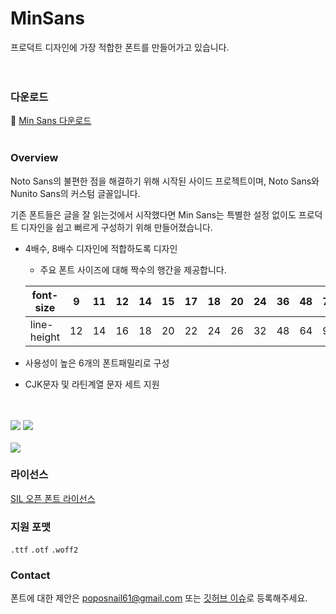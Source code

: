 # MinSans

프로덕트 디자인에 가장 적합한 폰트를 만들어가고 있습니다.<br><br><br>

### 다운로드


🔗 [Min Sans 다운로드](https://github.com/poposnail61/MinSans/releases/download/v1.0/MinSans-v1.0.zip)
<br><br>

### Overview


Noto Sans의 불편한 점을 해결하기 위해 시작된 사이드 프로젝트이며, Noto Sans와 Nunito Sans의 커스텀 글꼴입니다.

기존 폰트들은 글을 잘 읽는것에서 시작했다면 Min Sans는 특별한 설정 없이도 프로덕트 디자인을 쉽고 뻐르게 구성하기 위해 만들어졌습니다.

- 4배수, 8배수 디자인에 적합하도록 디자인
    - 주요 폰트 사이즈에 대해 짝수의 행간을 제공합니다.
    
    | font-size | 9 | 11 | 12 | 14 | 15 | 17 | 18 | 20 | 24 | 36 | 48 | 72 | 96 |
    | --- | --- | --- | --- | --- | --- | --- | --- | --- | --- | --- | --- | --- | --- |
    | line-height | 12 | 14 | 16 | 18 | 20 | 22 | 24 | 26 | 32 | 48 | 64 | 96 | 128 |
- 사용성이 높은 6개의 폰트패밀리로 구성
- CJK문자 및 라틴계열 문자 세트 지원
<br><br><br>


<img src="https://jinseong-kim.notion.site/image/https%3A%2F%2Fs3-us-west-2.amazonaws.com%2Fsecure.notion-static.com%2F4b6c8d5c-02d1-4068-b423-ed44a1b4ae92%2FFrame_1.jpg?table=block&id=bbe8ee56-feac-4d62-b829-877869f49b0a&spaceId=2cea1c53-c530-4c16-8278-e864a969bea2&width=2000&userId=&cache=v2">
<img src="https://jinseong-kim.notion.site/image/https%3A%2F%2Fs3-us-west-2.amazonaws.com%2Fsecure.notion-static.com%2F3aea52f8-d244-4733-9728-569cb5bfcb19%2FFrame_13.jpg?table=block&id=7b93bf7b-0a26-4f17-9ba4-ba930ffede0c&spaceId=2cea1c53-c530-4c16-8278-e864a969bea2&width=2000&userId=&cache=v2">
<br><br>
<img src="https://jinseong-kim.notion.site/image/https%3A%2F%2Fs3-us-west-2.amazonaws.com%2Fsecure.notion-static.com%2F8f5959d9-97cc-4b86-9ab7-49c880bf820f%2FFrame_12.jpg?table=block&id=905fc24e-5f50-424a-8e8c-9c0da3f4aef4&spaceId=2cea1c53-c530-4c16-8278-e864a969bea2&width=2000&userId=&cache=v2">
<br>

### 라이선스

[SIL 오픈 폰트 라이선스](https://scripts.sil.org/cms/scripts/page.php?site_id=nrsi&id=OFL)

### 지원 포맷

`.ttf` `.otf` `.woff2`

### Contact

폰트에 대한 제안은 poposnail61@gmail.com 또는 [깃허브 이슈](https://github.com/poposnail61/MinSans/issues)로 등록해주세요.

<br><br>
